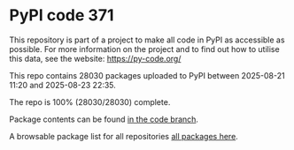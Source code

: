 # PyPI code 371

This repository is part of a project to make all code in PyPI as accessible as possible. For more information 
on the project and to find out how to utilise this data, see the website: https://py-code.org/

This repo contains 28030 packages uploaded to PyPI between 
2025-08-21 11:20 and 2025-08-23 22:35.

The repo is 100% (28030/28030) complete.

Package contents can be found [in the code branch](https://github.com/pypi-data/pypi-mirror-371/tree/code/packages).

A browsable package list for all repositories [all packages here](https://py-code.org/repositories/pypi-mirror-371).


